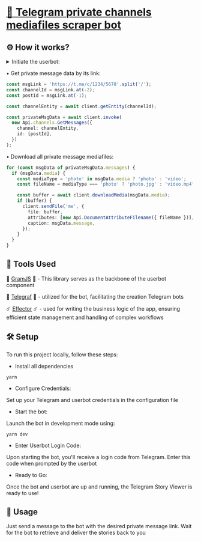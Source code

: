<h1><a href="https://t.me/private_channels_scraper_bot">🔨 Telegram private channels mediafiles scraper bot</a></h1>

<h2>⚙️ How it works?</h2>

<details>

  <summary>Initiate the userbot:</summary>
  <br/>

  ```typescript
  import { TelegramClient } from 'telegram';
  import { StoreSession } from 'telegram/sessions';

  async function main() {
    const client = await initClient();
  }

  async function initClient() {
    const storeSession = new StoreSession('userbot-session');

    const client = new TelegramClient(
      storeSession,
      USERBOT_API_ID,
      USERBOT_API_HASH,
      {
        connectionRetries: 5,
      }
    );

    await client.start({
      phoneNumber: USERBOT_PHONE_NUMBER,
      password: async () => await input.text('Please enter your password: '),
      phoneCode: async () => await input.text('Please enter the code you received: '),
      onError: (err) => console.log('error: ', err),
    });
    console.log('You should now be connected.');
    console.log(client.session.save()); // Save the session to avoid logging in again
    await client.sendMessage('me', { message: 'Hi!' });

    return client;
  }
```

</details>

• Get private message data by its link:
```typescript
const msgLink = 'https://t.me/c/1234/5678'.split('/');
const channelId = msgLink.at(-2);
const postId = msgLink.at(-1);

const channelEntity = await client.getEntity(channelId);

const privateMsgData = await client.invoke(
  new Api.channels.GetMessages({
    channel: channelEntity,
    id: [postId],
  })
);
```
• Download all private message mediafiles:
```typescript
for (const msgData of privateMsgData.messages) {
  if (msgData.media) {
    const mediaType = 'photo' in msgData.media ? 'photo' : 'video';
    const fileName = mediaType === 'photo' ? 'photo.jpg' : 'video.mp4';

    const buffer = await client.downloadMedia(msgData.media);
    if (buffer) {
      client.sendFile('me', {
        file: buffer,
        attributes: [new Api.DocumentAttributeFilename({ fileName })],
        caption: msgData.message,
      });
    }
  }
}
```

<h2>🧰 Tools Used</h2>

🤖 <a href="https://gram.js.org/">GramJS</a> 🤖 - This library serves as the backbone of the userbot component

👾 <a href="https://telegraf.js.org/">Telegraf</a> 👾 - utilized for the bot, facilitating the creation Telegram bots

☄️ <a href="https://effector.dev/">Effector</a> ☄️ - used for writing the business logic of the app, ensuring efficient state management and handling of complex workflows


<h2>🛠 Setup</h2>
<p>To run this project locally, follow these steps:</p>

- Install all dependencies
```shell
yarn
```

- Configure Credentials:

Set up your Telegram and userbot credentials in the configuration file

- Start the bot:

Launch the bot in development mode using:
```shell
yarn dev
```

- Enter Userbot Login Code:

Upon starting the bot, you'll receive a login code from Telegram. Enter this code when prompted by the userbot

- Ready to Go:

Once the bot and userbot are up and running, the Telegram Story Viewer is ready to use!

<h2>🚀 Usage</h2>
Just send a message to the bot with the desired private message link. Wait for the bot to retrieve and deliver the stories back to you
